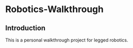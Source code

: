 # Robotics-Walkthrough

## Introduction

This is a personal walkthrough project for legged robotics.